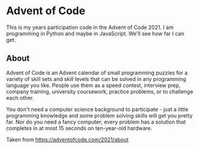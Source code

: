 # Advent of Code

This is my years participation code in the Advent of Code 2021. 
I am programming in Python and maybe in JavaScript. We'll see how far I can get.

## About 

Advent of Code is an Advent calendar of small programming puzzles for a variety of skill sets and skill levels that can be solved in any programming language you like. People use them as a speed contest, interview prep, company training, university coursework, practice problems, or to challenge each other.

You don't need a computer science background to participate - just a little programming knowledge and some problem solving skills will get you pretty far. Nor do you need a fancy computer; every problem has a solution that completes in at most 15 seconds on ten-year-old hardware.

Taken from https://adventofcode.com/2021/about